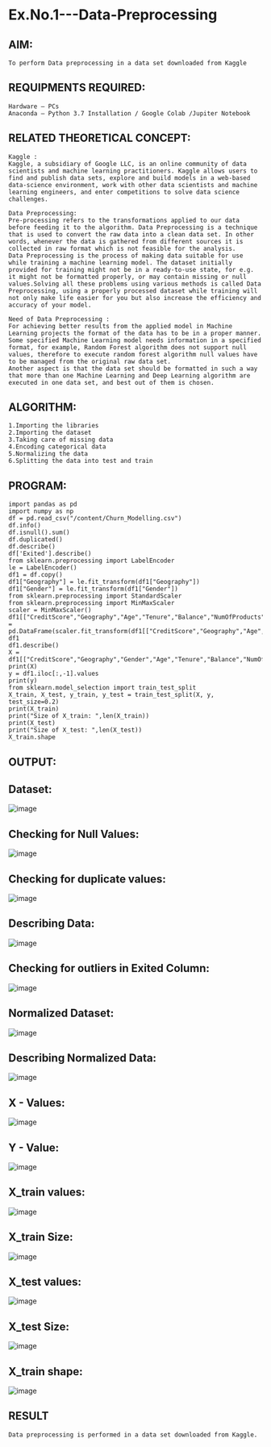 # Ex.No.1---Data-Preprocessing
## AIM:
```
To perform Data preprocessing in a data set downloaded from Kaggle
```
## REQUIPMENTS REQUIRED:
```
Hardware – PCs
Anaconda – Python 3.7 Installation / Google Colab /Jupiter Notebook
```
## RELATED THEORETICAL CONCEPT:
```
Kaggle :
Kaggle, a subsidiary of Google LLC, is an online community of data scientists and machine learning practitioners. Kaggle allows users to find and publish data sets, explore and build models in a web-based data-science environment, work with other data scientists and machine learning engineers, and enter competitions to solve data science challenges.

Data Preprocessing:
Pre-processing refers to the transformations applied to our data before feeding it to the algorithm. Data Preprocessing is a technique that is used to convert the raw data into a clean data set. In other words, whenever the data is gathered from different sources it is collected in raw format which is not feasible for the analysis.
Data Preprocessing is the process of making data suitable for use while training a machine learning model. The dataset initially provided for training might not be in a ready-to-use state, for e.g. it might not be formatted properly, or may contain missing or null values.Solving all these problems using various methods is called Data Preprocessing, using a properly processed dataset while training will not only make life easier for you but also increase the efficiency and accuracy of your model.

Need of Data Preprocessing :
For achieving better results from the applied model in Machine Learning projects the format of the data has to be in a proper manner. Some specified Machine Learning model needs information in a specified format, for example, Random Forest algorithm does not support null values, therefore to execute random forest algorithm null values have to be managed from the original raw data set.
Another aspect is that the data set should be formatted in such a way that more than one Machine Learning and Deep Learning algorithm are executed in one data set, and best out of them is chosen.
```
## ALGORITHM:
```
1.Importing the libraries
2.Importing the dataset
3.Taking care of missing data
4.Encoding categorical data
5.Normalizing the data
6.Splitting the data into test and train
```
## PROGRAM:
```
import pandas as pd
import numpy as np
df = pd.read_csv("/content/Churn_Modelling.csv")
df.info()
df.isnull().sum()
df.duplicated()
df.describe()
df['Exited'].describe()
from sklearn.preprocessing import LabelEncoder
le = LabelEncoder()
df1 = df.copy()
df1["Geography"] = le.fit_transform(df1["Geography"])
df1["Gender"] = le.fit_transform(df1["Gender"])
from sklearn.preprocessing import StandardScaler
from sklearn.preprocessing import MinMaxScaler
scaler = MinMaxScaler()
df1[["CreditScore","Geography","Age","Tenure","Balance","NumOfProducts","EstimatedSalary"]] = pd.DataFrame(scaler.fit_transform(df1[["CreditScore","Geography","Age","Tenure","Balance","NumOfProducts","EstimatedSalary"]]))
df1
df1.describe()
X = df1[["CreditScore","Geography","Gender","Age","Tenure","Balance","NumOfProducts","HasCrCard","IsActiveMember","EstimatedSalary"]].values
print(X)
y = df1.iloc[:,-1].values
print(y)
from sklearn.model_selection import train_test_split
X_train, X_test, y_train, y_test = train_test_split(X, y, test_size=0.2)
print(X_train)
print("Size of X_train: ",len(X_train))
print(X_test)
print("Size of X_test: ",len(X_test))
X_train.shape
```
## OUTPUT:
## Dataset:

![image](https://github.com/22008008/Ex.No.1---Data-Preprocessing/assets/118343520/902aeaf5-6a09-41b3-84f2-3f7bf78e5c89)

## Checking for Null Values:

![image](https://github.com/22008008/Ex.No.1---Data-Preprocessing/assets/118343520/b59b2cb4-c04c-4f9e-a0bc-2d2f0421d298)

## Checking for duplicate values:

![image](https://github.com/22008008/Ex.No.1---Data-Preprocessing/assets/118343520/b1e124b9-cb2a-42d6-b10e-bf0d35f98e1b)

## Describing Data:

![image](https://github.com/22008008/Ex.No.1---Data-Preprocessing/assets/118343520/5346c1cd-6277-4b55-aa74-3a5285c363f9)

## Checking for outliers in Exited Column:

![image](https://github.com/22008008/Ex.No.1---Data-Preprocessing/assets/118343520/a1f05b88-6d0c-40d8-9254-971071d98098)

## Normalized Dataset:

![image](https://github.com/22008008/Ex.No.1---Data-Preprocessing/assets/118343520/bad819d2-3ef1-4637-b1d5-6433b87ab454)

## Describing Normalized Data:

![image](https://github.com/22008008/Ex.No.1---Data-Preprocessing/assets/118343520/52710462-50f6-4549-829d-b830d667b3ab)

## X - Values:

![image](https://github.com/22008008/Ex.No.1---Data-Preprocessing/assets/118343520/2f8885ce-ab74-413d-95e7-5226315e8316)

## Y - Value:

![image](https://github.com/22008008/Ex.No.1---Data-Preprocessing/assets/118343520/ce93cf51-d52f-41cd-87a5-580fb8c672dc)

## X_train values:

![image](https://github.com/22008008/Ex.No.1---Data-Preprocessing/assets/118343520/c7172343-dbb1-4f95-be47-20037889e4b4)

## X_train Size:

![image](https://github.com/22008008/Ex.No.1---Data-Preprocessing/assets/118343520/0674bfb8-ba12-43df-8740-82fac40a1bdb)

## X_test values:

![image](https://github.com/22008008/Ex.No.1---Data-Preprocessing/assets/118343520/16e7be99-be00-4014-bdf0-c737d9048eb8)

## X_test Size:

![image](https://github.com/22008008/Ex.No.1---Data-Preprocessing/assets/118343520/c3caad7c-dc6c-402a-bbe7-6b767e517171)

## X_train shape:

![image](https://github.com/22008008/Ex.No.1---Data-Preprocessing/assets/118343520/0293a7bf-d9bf-4ae2-98b6-8477e842c2e5)

## RESULT
```
Data preprocessing is performed in a data set downloaded from Kaggle.
```
